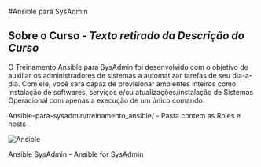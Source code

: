 #Ansible para SysAdmin

## Sobre o Curso - *Texto retirado da Descrição do Curso*
O Treinamento Ansible para SysAdmin foi desenvolvido com o objetivo de auxiliar os administradores de sistemas a automatizar tarefas de seu dia-a-dia. Com ele, você será capaz de provisionar ambientes inteiros como instalação de softwares, serviços e/ou atualizações/instalação de Sistemas Operacional com apenas a execução de um único comando.

Ansible-para-sysadmin/treinamento_ansible/ - Pasta contem as Roles e hosts

![Ansible](http://user-images.githubusercontent.com/4643427/98452329-11c06b00-212d-11eb-8449-ed289e1794f1.png)

Ansible SysAdmin - Ansible for SysAdmin
